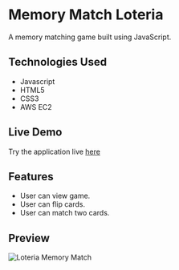 # Memory Match Loteria

A memory matching game built using JavaScript.

## Technologies Used

- Javascript
- HTML5
- CSS3
- AWS EC2

## Live Demo

Try the application live [here](https://memory_match.arlettepineda.com)

## Features

- User can view game.
- User can flip cards.
- User can match two cards.


## Preview

![Loteria Memory Match](guides/images/LoteriaMatch.gif)


